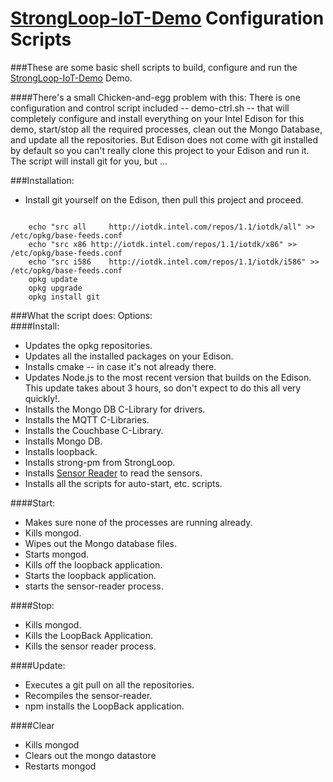 # [StrongLoop-IoT-Demo](https://github.com/davidgs/StrongLoop-IoT-Demo) Configuration Scripts

###These are some basic shell scripts to build, configure and run the [StrongLoop-IoT-Demo](https://github.com/davidgs/StrongLoop-IoT-Demo) Demo. 

####There's a small Chicken-and-egg problem with this:
There is one configuration and control script included -- demo-ctrl.sh -- that will completely configure and install everything on your Intel Edison for this demo, start/stop all the required processes, clean out the Mongo Database, and update all the repositories. But Edison does not come with git installed by default so you can't really clone this project to your Edison and run it. The script will install git for you, but ...

###Installation:
* Install git yourself on the Edison, then pull this project and proceed.
<code>
    echo "src all     http://iotdk.intel.com/repos/1.1/iotdk/all" >> /etc/opkg/base-feeds.conf
    echo "src x86 http://iotdk.intel.com/repos/1.1/iotdk/x86" >> /etc/opkg/base-feeds.conf
    echo "src i586    http://iotdk.intel.com/repos/1.1/iotdk/i586" >> /etc/opkg/base-feeds.conf
    opkg update
    opkg upgrade
    opkg install git
</code>

###What the  script does:
Options:   
####Install:   
* Updates the opkg repositories.   
* Updates all the installed packages on your Edison.   
* Installs cmake -- in case it's not already there.   
* Updates Node.js to the most recent version that builds on the Edison. This update takes about 3 hours, so don't expect to do this all very quickly!.   
* Installs the Mongo DB C-Library for drivers.   
* Installs the MQTT C-Libraries.   
* Installs the Couchbase C-Library.   
* Installs Mongo DB.   
* Installs loopback.   
* Installs strong-pm from StrongLoop.   
* Installs [Sensor Reader](https://github.com/davidgs/LSM9DS0) to read the sensors.   
* Installs all the scripts for auto-start, etc. scripts.   

####Start:   
* Makes sure none of the processes are running already.   
* Kills mongod.   
* Wipes out the Mongo database files.   
* Starts mongod.   
* Kills off the loopback application.   
* Starts the loopback application.   
* starts the sensor-reader process.   

####Stop:   
* Kills mongod.   
* Kills the LoopBack Application.   
* Kills the sensor reader process.   

####Update:  
* Executes a git pull on all the repositories.  
* Recompiles the sensor-reader.  
* npm installs the LoopBack application.  

####Clear
* Kills mongod
* Clears out the mongo datastore
* Restarts mongod


